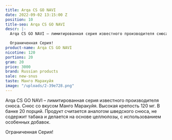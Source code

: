 ```yaml
---
title: Arqa CS GO NAVI
date: 2022-09-02 13:15:00 Z
position: 10
title-seo: Arqa CS GO NAVI
descr: |-
  Arqa CS GO NAVI – лимитированная серия известного производителя снюса. Снюс со вкусом голубики и черники. Высокая крепость 120 мг. В банке 20 порций. Продукт считается аналогом шведского снюса, не содержит табака и делается на основе целлюлозы, с использованием особенных добавок.

  Ограниченная Серия!
product-name: Arqa CS GO NAVI
nicotine: 120
portions: 20
gram: 20
price: 3000
brand: Russian products
sale: new-snus
taste: Манго Маракуйя
image: "/uploads/2-39e728.png"
---
```


Arqa CS GO NAVI – лимитированная серия известного производителя снюса. Снюс со вкусом Манго Маракуйя. Высокая крепость 120 мг. В банке 20 порций. Продукт считается аналогом шведского снюса, не содержит табака и делается на основе целлюлозы, с использованием особенных добавок.

Ограниченная Серия!